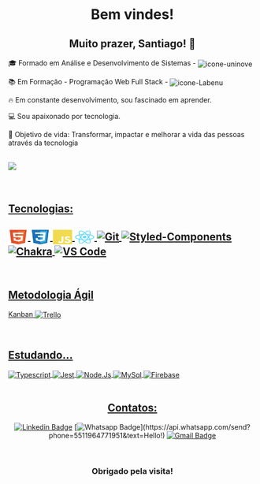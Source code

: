 
<div align="center">
 <h1> Bem vindes! </h1>
 <h2> Muito prazer, Santiago! 🤝</h2>
</div>

<div>
 <p>🎓 Formado em Análise e Desenvolvimento de Sistemas - <img align="center" alt="icone-uninove" height="30" width="30" src="https://www.uninove.br/icon.png"></p>
 <p>📚 Em Formação - Programação Web Full Stack - <img align="center" alt="icone-Labenu" height="30" width="30" src="https://miro.medium.com/max/2400/2*pq7dg0Y11VmKBSy6qiJdtQ.png"></p> 
 <p>🔥 Em constante desenvolvimento, sou fascinado em aprender.</p>
 <p>💻 Sou apaixonado por tecnologia.</p>
 <p>🚀 Objetivo de vida: Transformar, impactar e melhorar a vida das pessoas através da tecnologia</p>
</div>

<br>

<div>
  <a href="https://github.com/SantiagoOliveira22">
  <img height="180em" src="https://github-readme-stats.vercel.app/api?username=SantiagoOliveira22&show_icons=true&theme=dark&include_all_commits=true&count_private=true"/>
</div>

<br/>


 <div style="display: inline_block"><br>
<h2> Tecnologias: <h2>
  <img align="center" alt="HTML" height="30" width="40" src="https://raw.githubusercontent.com/devicons/devicon/master/icons/html5/html5-original.svg">
  <img align="center" alt="CSS" height="30" width="40" src="https://raw.githubusercontent.com/devicons/devicon/master/icons/css3/css3-original.svg">
  <img align="center" alt="Js" height="30" width="40" src="https://raw.githubusercontent.com/devicons/devicon/master/icons/javascript/javascript-plain.svg">
  <img align="center" alt="React" height="30" width="40" src="https://raw.githubusercontent.com/devicons/devicon/master/icons/react/react-original.svg">
  <img align="center" alt="Git" height="30" width="40"    src="https://camo.githubusercontent.com/dc9e7e657b4cd5ba7d819d1a9ce61434bd0ddbb94287d7476b186bd783b62279/68747470733a2f2f63646e2e6a7364656c6976722e6e65742f67682f64657669636f6e732f64657669636f6e2f69636f6e732f6769742f6769742d6f726967696e616c2e737667">
  <img align="center" alt="Styled-Components" height="30" width="100" src="https://img.shields.io/badge/styled--components-DB7093?style=for-the-badge&logo=styled-components&logoColor=white">
  <img align="center" alt="Chakra" height="30" width="110" src="https://img.shields.io/badge/Chakra--UI-319795?style=for-the-badge&logo=chakra-ui&logoColor=white">
 <img align="center" alt="VS Code" height="30" width="110" src="https://img.shields.io/badge/VSCode-0078D4?style=for-the-badge&logo=visual%20studio%20code&logoColor=white">
</div>

<div style="display: inline_block"><br>
<h2>Metodologia Ágil</h2>
 <p> Kanban
  <img align="center" alt="Trello" height="30" width="80" src="https://img.shields.io/badge/Trello-0052CC?style=for-the-badge&logo=trello&logoColor=white"> </p>
</div>


 <div style="display: inline_block"><br>
 <h2>Estudando...</h2>
  <img align="center" alt="Typescript" height="40" width="80" src="https://cdn.jsdelivr.net/gh/devicons/devicon/icons/typescript/typescript-original.svg">
  <img align="center" alt="Jest" height="40" width="40" src="https://cdn.jsdelivr.net/gh/devicons/devicon/icons/jest/jest-plain.svg">
  <img align="center" alt="Node.Js" height="40" width="40" src="https://cdn.jsdelivr.net/gh/devicons/devicon/icons/nodejs/nodejs-original.svg">
  <img align="center" alt="MySql" height="40" width="40" src="https://cdn.jsdelivr.net/gh/devicons/devicon/icons/mysql/mysql-original.svg">
  <img align="center" alt="Firebase" height="50" width="50" src="https://cdn.jsdelivr.net/gh/devicons/devicon/icons/firebase/firebase-plain-wordmark.svg">
</div>

<div style="display: inline_block" align="center"><br>
<h2>Contatos:</h2>

[![Linkedin Badge](https://img.shields.io/badge/-LinkedIn-blue?style=flat-square&logo=Linkedin&logoColor=white&link=https://www.linkedin.com/in/santiago-cardoso-de-oliveira-8116a71a5)](https://www.linkedin.com/in/santiago-cardoso-de-oliveira-8116a71a5)
[![Whatsapp Badge](https://img.shields.io/badge/-Whatsapp-4CA143?style=flat-square&labelColor=4CA143&logo=whatsapp&logoColor=white&link=https://api.whatsapp.com/send?phone=5511964771951&text=Hello!)](https://api.whatsapp.com/send?phone=5511964771951&text=Hello!)
[![Gmail Badge](https://img.shields.io/badge/-Gmail-c14438?style=flat-square&logo=Gmail&logoColor=white&link=mailto:santiagoc.oliveira@gmail.com)](mailto:santiagoc.oliveira@gmail.com)
</div>

<div style="display: inline_block" align="center"><br>
<h3>Obrigado pela visita!</h3>
</div>
